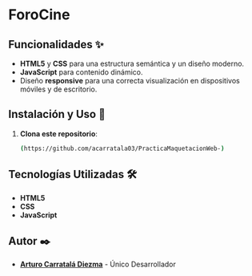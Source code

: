 # ForoCine

## Funcionalidades ✨
- **HTML5** y **CSS** para una estructura semántica y un diseño moderno.
- **JavaScript** para contenido dinámico.
- Diseño **responsive** para una correcta visualización en dispositivos móviles y de escritorio.

## Instalación y Uso 🚀
1. **Clona este repositorio**:
    ```bash
    (https://github.com/acarratala03/PracticaMaquetacionWeb-)
    ```

## Tecnologías Utilizadas 🛠️
- **HTML5**
- **CSS**
- **JavaScript**

## Autor ✒️
- **[Arturo Carratalá Diezma](https://github.com/acarratala03)** - Único Desarrollador 
